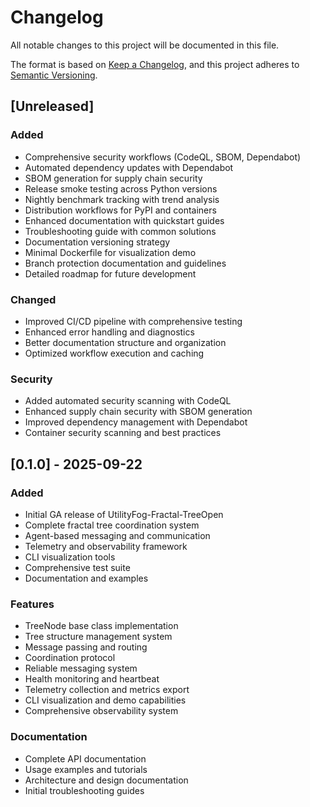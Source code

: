 
# Changelog

All notable changes to this project will be documented in this file.

The format is based on [Keep a Changelog](https://keepachangelog.com/en/1.0.0/),
and this project adheres to [Semantic Versioning](https://semver.org/spec/v2.0.0.html).

## [Unreleased]

### Added
- Comprehensive security workflows (CodeQL, SBOM, Dependabot)
- Automated dependency updates with Dependabot
- SBOM generation for supply chain security
- Release smoke testing across Python versions
- Nightly benchmark tracking with trend analysis
- Distribution workflows for PyPI and containers
- Enhanced documentation with quickstart guides
- Troubleshooting guide with common solutions
- Documentation versioning strategy
- Minimal Dockerfile for visualization demo
- Branch protection documentation and guidelines
- Detailed roadmap for future development

### Changed
- Improved CI/CD pipeline with comprehensive testing
- Enhanced error handling and diagnostics
- Better documentation structure and organization
- Optimized workflow execution and caching

### Security
- Added automated security scanning with CodeQL
- Enhanced supply chain security with SBOM generation
- Improved dependency management with Dependabot
- Container security scanning and best practices

## [0.1.0] - 2025-09-22

### Added
- Initial GA release of UtilityFog-Fractal-TreeOpen
- Complete fractal tree coordination system
- Agent-based messaging and communication
- Telemetry and observability framework
- CLI visualization tools
- Comprehensive test suite
- Documentation and examples

### Features
- TreeNode base class implementation
- Tree structure management system
- Message passing and routing
- Coordination protocol
- Reliable messaging system
- Health monitoring and heartbeat
- Telemetry collection and metrics export
- CLI visualization and demo capabilities
- Comprehensive observability system

### Documentation
- Complete API documentation
- Usage examples and tutorials
- Architecture and design documentation
- Initial troubleshooting guides
